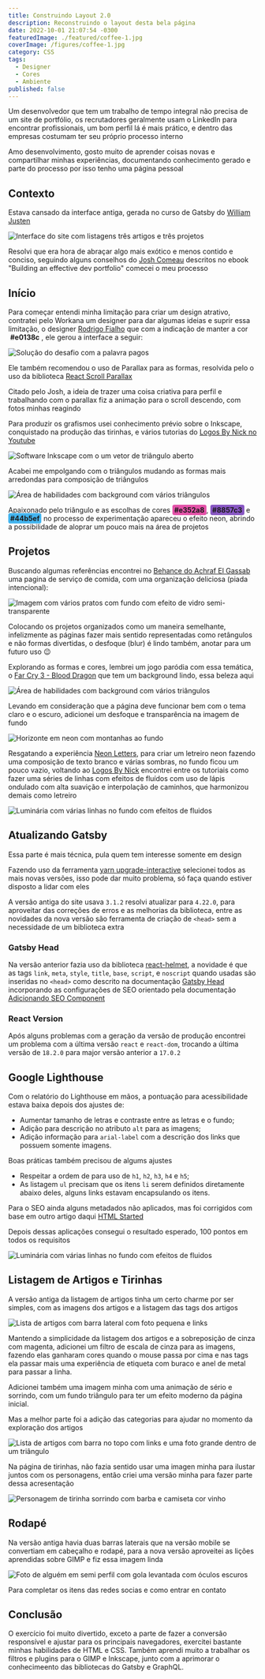 ```yaml
---
title: Construindo Layout 2.0
description: Reconstruindo o layout desta bela página
date: 2022-10-01 21:07:54 -0300
featuredImage: ./featured/coffee-1.jpg
coverImage: /figures/coffee-1.jpg
category: CSS
tags:
  - Designer
  - Cores
  - Ambiente
published: false
---
```


Um desenvolvedor que tem um trabalho de tempo integral não precisa de um site de portfólio, os recrutadores geralmente usam o LinkedIn para encontrar profissionais, um bom perfil lá é mais prático, e dentro das empresas costumam ter seu próprio processo interno

Amo desenvolvimento, gosto muito de aprender coisas novas e compartilhar minhas experiências, documentando conhecimento gerado e parte do processo por isso tenho uma página pessoal

## Contexto

Estava cansado da interface antiga, gerada no curso de Gatsby do [William Justen](https://willianjusten.com.br/)

![Interface do site com listagens três artigos e três projetos](/figures/layout_old.png "Interface antiga")

Resolvi que era hora de abraçar algo mais exótico e menos contido e conciso, seguindo alguns conselhos do [Josh Comeau](https://www.joshwcomeau.com/) descritos no ebook "Building an effective dev portfolio" comecei o meu processo

## Início

Para começar entendi minha limitação para criar um design atrativo, contratei pelo Workana um designer para dar algumas ideias e suprir essa limitação, o designer [Rodrigo Fialho](https://www.workana.com/freelancer/17653ac19b78d52f0e33c7950cab1bbb) que com a indicação de manter a cor <span style="background-color: var(--highlight); color: var(--white);font-weight:700;padding: 2px 4px;border-radius:4px;">#e0138c</span>, ele gerou a interface a seguir:

![Solução do desafio com a palavra pagos](/figures/layout_design.png "Interface do freelancer")

Ele também recomendou o uso de Parallax para as formas, resolvida pelo o uso da biblioteca [React Scroll Parallax](https://www.npmjs.com/package/react-scroll-parallax)

Citado pelo Josh, a ideia de trazer uma coisa criativa para perfil e trabalhando com o parallax fiz a animação para o scroll descendo, com fotos minhas reagindo

Para produzir os grafismos usei conhecimento prévio sobre o Inkscape, conquistado na produção das tirinhas, e vários tutorias do [Logos By Nick no Youtube](https://www.youtube.com/c/LogosByNick)

![Software Inkscape com o um vetor de triângulo aberto](/figures/layout_inkscape.png "Criando no Inkscape")

Acabei me empolgando com o triângulos mudando as formas mais arredondas para composição de triângulos

![Área de habilidades com background com vários triângulos](/figures/layout_triangles.png "Porfólio com decoração de triângulos")

Apaixonado pelo triângulo e as escolhas de cores <span style="background-color: #e352a8; color: var(--white);font-weight:700;padding: 2px 4px;border-radius:4px;">#e352a8</span>, <span style="background-color: #8857c3; color: var(--white);font-weight:700;padding: 2px 4px;border-radius:4px;">#8857c3</span> e <span style="background-color: #44b5ef; color: var(--white);font-weight:700;padding: 2px 4px;border-radius:4px;">#44b5ef</span> no processo de experimentação apareceu o efeito neon, abrindo a possibilidade de aloprar um pouco mais na área de projetos

## Projetos

Buscando algumas referências encontrei no [Behance do Achraf El Gassab](https://www.behance.net/gallery/109550375/foodly-food-web-page) uma pagina de serviço de comida, com uma organização deliciosa (piada intencional):

![Imagem com vários pratos com fundo com efeito de vidro semi-transparente](/figures/layout_food.png "Layout do site de receita")

Colocando os projetos organizados como um maneira semelhante, infelizmente as páginas fazer mais sentido representadas como retângulos e não formas divertidas, o desfoque (blur) é lindo também, anotar para um futuro uso 😉

Explorando as formas e cores, lembrei um jogo paródia com essa temática, o [Far Cry 3 - Blood Dragon](https://store.steampowered.com/app/233270/Far_Cry_3__Blood_Dragon/) que tem um background lindo, essa beleza aqui

![Área de habilidades com background com vários triângulos](/figures/layout_blood_dragon.png "Background Far Cry 3 Blood Dragon")

Levando em consideração que a página deve funcionar bem com o tema claro e o escuro, adicionei um desfoque e transparência na imagem de fundo

![Horizonte em neon com montanhas ao fundo](/figures/layout_horizont.png "Fundo da página no tema claro e escuro")

Resgatando a experiência [Neon Letters](/web/neonletters.html), para criar um letreiro neon fazendo uma composição de texto branco e várias sombras, no fundo ficou um pouco vazio, voltando ao [Logos By Nick](https://www.youtube.com/c/LogosByNick) encontrei entre os tutoriais como fazer uma séries de linhas com efeitos de fluídos com uso de lápis ondulado com alta suavição e interpolação de caminhos, que harmonizou demais como letreiro

![Luminária com várias linhas no fundo com efeitos de fluidos](/figures/layout_letters.png "Letreiro neon com fundo de fluídos")

## Atualizando Gatsby

Essa parte é mais técnica, pula quem tem interesse somente em design

Fazendo uso da ferramenta [yarn upgrade-interactive](https://classic.yarnpkg.com/lang/en/docs/cli/upgrade-interactive/) selecionei todos as mais novas versões, isso pode dar muito problema, só faça quando estiver disposto a lidar com eles

A versão antiga do site usava `3.1.2` resolvi atualizar para `4.22.0`, para aproveitar das correções de erros e as melhorias da biblioteca, entre as novidades da nova versão são ferramenta de criação de `<head>` sem a necessidade de um biblioteca extra

### Gatsby Head

Na versão anterior fazia uso da biblioteca [react-helmet](https://github.com/nfl/react-helmet), a novidade é que as tags `link`, `meta`, `style`, `title`, `base`, `script`, e `noscript` quando usadas são inseridas no `<head>` como descrito na documentação [Gatsby Head](https://www.gatsbyjs.com/docs/reference/built-in-components/gatsby-head/) incorporando as configurações de SEO orientado pela documentação [Adicionando SEO Component](https://www.gatsbyjs.com/docs/how-to/adding-common-features/adding-seo-component/)

### React Version

Após alguns problemas com a geração da versão de produção encontrei um problema com a última versão `react` e `react-dom`, trocando a última versão de `18.2.0` para major versão anterior a `17.0.2`

## Google Lighthouse

Com o relatório do Lighthouse em mãos, a pontuação para acessibilidade estava baixa depois dos ajustes de:

- Aumentar tamanho de letras e contraste entre as letras e o fundo;
- Adição para descrição no atributo `alt` para as imagens;
- Adição informação para `arial-label` com a descrição dos links que possuem somente imagens.

Boas práticas também precisou de algums ajustes

- Respeitar a ordem de para uso de `h1`, `h2`, `h3`, `h4` e `h5`;
- As listagem `ul` precisam que os itens `li` serem definidos diretamente abaixo deles, alguns links estavam encapsulando os itens.

Para o SEO ainda alguns metadados não aplicados, mas foi corrigidos com base em outro artigo daqui [HTML Started](/html-started/)

Depois dessas aplicações consegui o resultado esperado, 100 pontos em todos os requisitos

![Luminária com várias linhas no fundo com efeitos de fluidos](/figures/layout_lighthouse.png "Letreiro neon com fundo de fluídos")

## Listagem de Artigos e Tirinhas

A versão antiga da listagem de artigos tinha um certo charme por ser simples, com as imagens dos artigos e a listagem das tags dos artigos

![Lista de artigos com barra lateral com foto pequena e links](/figures/layout_old_list.png "Lista antiga de artigos")

Mantendo a simplicidade da listagem dos artigos e a sobreposição de cinza com magenta, adicionei um filtro de escala de cinza para as imagens, fazendo elas ganharam cores quando o mouse passa por cima e nas tags ela passar mais uma experiência de etiqueta com buraco e anel de metal para passar a linha.

Adicionei também uma imagem minha com uma animação de sério e sorrindo, com um fundo triângulo para ter um efeito moderno da página inicial.

Mas a melhor parte foi a adição das categorias para ajudar no momento da exploração dos artigos

![Lista de artigos com barra no topo com links e uma foto grande dentro de um triângulo](/figures/layout_new_list.png "Lista nova de artigos")

Na página de tirinhas, não fazia sentido usar uma imagen minha para ilustar juntos com os personagens, então criei uma versão minha para fazer parte dessa acresentação

![Personagem de tirinha sorrindo com barba e camiseta cor vinho](/figures/layout_character.png "Personagem de tirinhas sorrindo")

## Rodapé

Na versão antiga havia duas barras laterais que na versão mobile se convertiam em cabeçalho e rodapé, para a nova versão aproveitei as lições aprendidas sobre GIMP e fiz essa imagem linda

![Foto de alguém em semi perfil com gola levantada com óculos escuros](/figures/layout_rodape.png "Imagem do rodapé")

Para completar os itens das redes socias e como entrar en contato

## Conclusão

O exercício foi muito divertido, exceto a parte de fazer a conversão responsível e ajustar para os principais navegadores, exercitei bastante minhas habilidades de HTML e CSS. Também aprendi muito a trabalhar os filtros e plugins para o GIMP e Inkscape, junto com a aprimorar o conhecimeento das bibliotecas do Gatsby e GraphQL.
